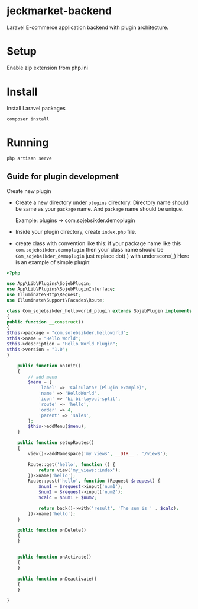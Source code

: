 # jeckmarket-backend

Laravel E-commerce application backend with plugin architecture.

# Setup

Enable zip extension from php.ini

# Install

Install Laravel packages

```
composer install
```

# Running

```
php artisan serve
```

## Guide for plugin development

Create new plugin

-   Create a new directory under `plugins` directory. Directory name should be same as your `package` name. And `package` name should be unique.

    Example: plugins -> com.sojebsikder.demoplugin

-   Inside your plugin directory, create `index.php` file.

-   create class with convention like this: if your package name like this `com.sojebsikder.demoplugin` then your class name should be `Com_sojebsikder_demoplugin`
    just replace dot(.) with underscore(\_)
    Here is an example of simple plugin:

```php
<?php

use App\Lib\Plugins\SojebPlugin;
use App\Lib\Plugins\SojebPluginInterface;
use Illuminate\Http\Request;
use Illuminate\Support\Facades\Route;

class Com_sojebsikder_helloworld_plugin extends SojebPlugin implements SojebPluginInterface
{
public function __construct()
{
$this->package = "com.sojebsikder.helloworld";
$this->name = "Hello World";
$this->description = "Hello World Plugin";
$this->version = "1.0";
}

    public function onInit()
    {
        // add menu
        $menu = [
            'label' => 'Calculator (Plugin example)',
            'name' => 'HelloWorld',
            'icon' => 'bi bi-layout-split',
            'route' => 'hello',
            'order' => 4,
            'parent' => 'sales',
        ];
        $this->addMenu($menu);
    }

    public function setupRoutes()
    {
        view()->addNamespace('my_views', __DIR__ . '/views');

        Route::get('hello', function () {
            return view('my_views::index');
        })->name('hello');
        Route::post('hello', function (Request $request) {
            $num1 = $request->input('num1');
            $num2 = $request->input('num2');
            $calc = $num1 + $num2;

            return back()->with('result', 'The sum is ' . $calc);
        })->name('hello');
    }

    public function onDelete()
    {
    }


    public function onActivate()
    {
    }

    public function onDeactivate()
    {
    }

}
```
